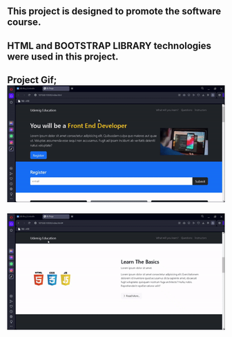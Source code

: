 <h2>This project is designed to promote the software course.<h2> 

<h2>HTML and BOOTSTRAP LIBRARY technologies were used in this project.<h2>

Project Gif;
![](bsproje1.gif)

![](bsproje2.gif)
